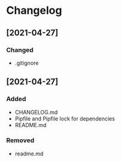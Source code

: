 # Changelog

## [2021-04-27]

### Changed 

- .gitignore


## [2021-04-27]

### Added 

- CHANGELOG.md
- Pipfile and Pipfile lock for dependencies
- README.md

### Removed

- readme.md
